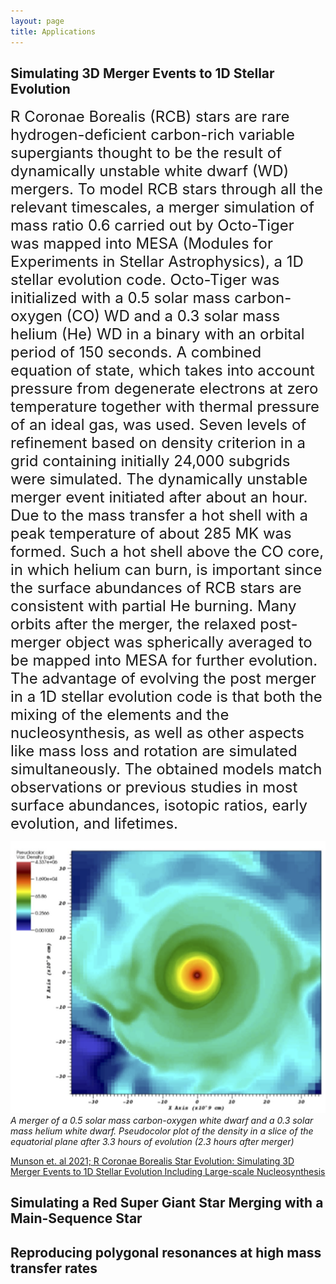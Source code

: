 ```yaml
---
layout: page
title: Applications
---
```



## Simulating 3D Merger Events to 1D Stellar Evolution

<font size="5pt"> R Coronae Borealis (RCB) stars are rare hydrogen-deficient carbon-rich variable supergiants thought to be the result of dynamically unstable white dwarf (WD) mergers. To model RCB stars through all the relevant timescales, a merger simulation of mass ratio 0.6 carried out by Octo-Tiger was mapped into MESA (Modules for Experiments in Stellar Astrophysics), a 1D stellar evolution code. Octo-Tiger was initialized with a 0.5 solar mass carbon-oxygen (CO) WD and a 0.3 solar mass helium (He) WD in a binary with an orbital period of 150 seconds. A combined equation of state, which takes into account pressure from degenerate electrons at zero temperature together with thermal pressure of an ideal gas, was used. Seven levels of refinement based on density criterion in a grid containing initially 24,000 subgrids were simulated. The dynamically unstable merger event initiated after about an hour. Due to the mass transfer a hot shell with a peak temperature of about 285 MK was formed. Such a hot shell above the CO core, in which helium can burn, is important since the surface abundances of RCB stars are consistent with partial He burning. Many orbits after the merger, the relaxed post-merger object was spherically averaged to be mapped into MESA for further evolution. The advantage of evolving the post merger in a 1D stellar evolution code is that both the mixing of the elements and the nucleosynthesis, as well as other aspects like mass loss and rotation are simulated simultaneously. The obtained models match observations or previous studies in most surface abundances, isotopic ratios, early evolution, and lifetimes. </font>

![](munson2021.png)
 *A merger of a 0.5 solar mass carbon-oxygen white dwarf and a 0.3 solar mass helium white dwarf. Pseudocolor plot of the density in a slice of the equatorial plane after 3.3 hours of evolution (2.3 hours after merger)* 

[Munson et. al 2021; R Coronae Borealis Star Evolution: Simulating 3D Merger Events to 1D Stellar Evolution Including Large-scale Nucleosynthesis](https://ui.adsabs.harvard.edu/abs/2021ApJ...911..103M/abstract)



## Simulating a Red Super Giant Star Merging with a Main-Sequence Star


## Reproducing polygonal resonances at high mass transfer rates

